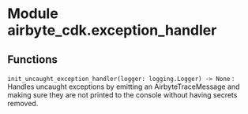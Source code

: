 Module airbyte_cdk.exception_handler
====================================

Functions
---------

    
`init_uncaught_exception_handler(logger: logging.Logger) ‑> None`
:   Handles uncaught exceptions by emitting an AirbyteTraceMessage and making sure they are not
    printed to the console without having secrets removed.